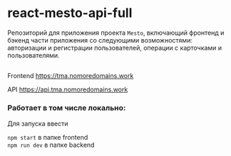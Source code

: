# react-mesto-api-full
Репозиторий для приложения проекта `Mesto`, включающий фронтенд и бэкенд части приложения со следующими возможностями: авторизации и регистрации пользователей, операции с карточками и пользователями.
  

## 

Frontend https://tma.nomoredomains.work  

API https://api.tma.nomoredomains.work

### Работает в том числе локально:
Для запуска ввести  

`npm start` в папке frontend  
`npm run dev` в папке backend
